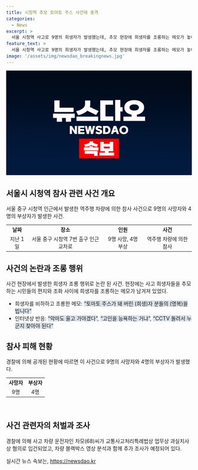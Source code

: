 ```yaml
---
title: 시청역 추모 토마토 주스 사건에 충격
categories:
  - News
excerpt: >
  서울 시청역 사고로 9명의 희생자가 발생했는데, 추모 현장에 희생자를 조롱하는 메모가 놓여있어 논란이 일고 있다. 빨간색 글씨로 남긴 메모에는 토마토 주스가 돼 버린 (희생)자 분들의 (명복)을 빕니다라고 적혀있었다. 이에 누리꾼들은 분노를 토로하며 해당 행동을 비난하고, 경찰 조사가 필요하다는 목소리가 나오고 있다. 또한, 사고 차량 운전자가 업무상 과실치사상 혐의로 입건된 가운데 차량 급발진 여부를 규명하기 위해 국립과학수사연구원에 의뢰할 예정이다.
feature_text: >
  서울 시청역 사고로 9명의 희생자가 발생했는데, 추모 현장에 희생자를 조롱하는 메모가 놓여있어 논란이 일고 있다. 빨간색 글씨로 남긴 메모에는 토마토 주스가 돼 버린 (희생)자 분들의 (명복)을 빕니다라고 적혀있었다. 이에 누리꾼들은 분노를 토로하며 해당 행동을 비난하고, 경찰 조사가 필요하다는 목소리가 나오고 있다. 또한, 사고 차량 운전자가 업무상 과실치사상 혐의로 입건된 가운데 차량 급발진 여부를 규명하기 위해 국립과학수사연구원에 의뢰할 예정이다.
image: '/assets/img/newsdao_breakingnews.jpg'
---
```


<p><img src="/assets/img/newsdao_breakingnews.jpg" alt="flaretime 속보" /></p>

<h2 data-ke-size="size26">서울시 시청역 참사 관련 사건 개요</h2>

<p data-ke-size="size16">서울 중구 시청역 인근에서 발생한 역주행 차량에 의한 참사 사건으로 9명의 사망자와 4명의 부상자가 발생한 사건.</p>

<table>
  <tbody>
    <tr>
      <td style="text-align: center; height: 17px;"><b>날짜</b></td>
      <td style="text-align: center; height: 17px;"><b>장소</b></td>
      <td style="text-align: center; height: 17px;"><b>인원</b></td>
      <td style="text-align: center; height: 17px;"><b>사건</b></td>
    </tr>
    <tr>
      <td style="text-align: center;">지난 1일</td>
      <td style="text-align: center;">서울 중구 시청역 7번 출구 인근 교차로</td>
      <td style="text-align: center;">9명 사망, 4명 부상</td>
      <td style="text-align: center;">역주행 차량에 의한 참사</td>
    </tr>
  </tbody>
</table>

<h2 data-ke-size="size26">사건의 논란과 조롱 행위</h2>

<p data-ke-size="size16">사건 현장에서 발생한 희생자 조롱 행위로 논란 된 사건. 현장에는 사고 희생자들을 추모하는 시민들의 편지와 조화 사이에 희생자를 조롱하는 메모가 남겨져 있었다.</p>

<ul>
  <li>희생자를 비하하고 조롱한 메모: <span style="background-color: #21538527;">“토마토 주스가 돼 버린 (희생)자 분들의 (명복)을 빕니다”</span></li>
  <li>인터넷상 반응: <span style="background-color: #21538527;">“악마도 울고 가야겠다”</span>, <span style="background-color: #21538527;">“고인을 능욕하는 거냐”</span>, <span style="background-color: #21538527;">“CCTV 돌려서 누군지 찾아야 된다”</span></li>
</ul>

<h2 data-ke-size="size26">참사 피해 현황</h2>

<p data-ke-size="size16">경찰에 의해 공개된 현황에 따르면 이 사건으로 9명의 사망자와 4명의 부상자가 발생했다.</p>

<table>
  <tbody>
    <tr>
      <td style="text-align: center; height: 17px;"><b>사망자</b></td>
      <td style="text-align: center; height: 17px;"><b>부상자</b></td>
    </tr>
    <tr>
      <td style="text-align: center;">9명</td>
      <td style="text-align: center;">4명</td>
    </tr>
  </tbody>
</table>

<p data-ke-size="size16">&nbsp;</p>

<h2 data-ke-size="size26">사건 관련자의 처벌과 조사</h2>

<p data-ke-size="size16">경찰에 의해 사고 차량 운전자인 차모(68)씨가 교통사고처리특례법상 업무상 과실치사상 혐의로 입건되었고, 차량 블랙박스 영상 분석과 함께 추가 조사가 예정되어 있다.</p>
실시간 뉴스 속보는, <a href="https://newsdao.kr" rel="dofollow">https://newsdao.kr</a>


